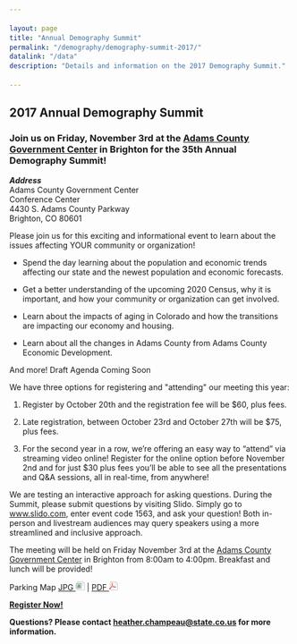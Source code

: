 ```yaml
---

layout: page
title: "Annual Demography Summit"
permalink: "/demography/demography-summit-2017/"
datalink: "/data"
description: "Details and information on the 2017 Demography Summit."

---
```


## 2017 Annual Demography Summit

### Join us on Friday, November 3rd at the [Adams County Government Center](https://www.google.com/maps/place/Adams+County+Government+Center/@39.9237893,-104.8129123,15z/data=!4m5!3m4!1s0x0:0x5d248cfc3b4bfa7b!8m2!3d39.9237893!4d-104.8129123) in Brighton for the 35th Annual Demography Summit!

***Address***<br>
Adams County Government Center<br>
Conference Center<br>
4430 S. Adams County Parkway<br>
Brighton, CO 80601

Please join us for this exciting and informational event to learn about the issues affecting YOUR community or organization!

* Spend the day learning about the population and economic trends affecting our state and the newest population and economic forecasts.

* Get a better understanding of the upcoming 2020 Census, why it is important, and how your community or organization can get involved.

* Learn about the impacts of aging in Colorado and how the transitions are impacting our economy and housing.

* Learn about all the changes in Adams County from Adams County Economic Development.

And more!
Draft Agenda Coming Soon 

We have three options for registering and "attending" our meeting this year:  


1.  Register by October 20th and the registration fee will be $60, plus fees.

2.  Late registration, between October 23rd and October 27th will be $75, plus fees.

3.  For the second year in a row, we’re offering an easy way to “attend” via streaming video online! Register for the online option before November 2nd and for just $30 plus fees you’ll be able to see all the presentations and Q&A sessions, all in real-time, from anywhere!

We are testing an interactive approach for asking questions. During the Summit, please submit questions by visiting Slido. Simply go to www.slido.com, enter event code 1563, and ask your question! Both in-person and livestream audiences may query speakers using a more streamlined and inclusive approach.

The meeting will be held on Friday November 3rd at the [Adams County Government Center](https://www.google.com/maps/place/Adams+County+Government+Center/@39.9237893,-104.8129123,15z/data=!4m5!3m4!1s0x0:0x5d248cfc3b4bfa7b!8m2!3d39.9237893!4d-104.8129123) in Brighton from 8:00am to 4:00pm. Breakfast and lunch will be provided! 

Parking Map [JPG ![image](/images/page_white_picture.png 'download image file')](https://drive.google.com/file/d/0B2FMBVetYCVCMGMtWmtCOVR2UEU/view?usp=sharing) \| [PDF  ![pdf](/images/page_white_acrobat.png 'download pdf file')](https://drive.google.com/open?id=0B2FMBVetYCVCb3dkUC1zWmg4dU0)


[**Register Now!**](https://www.eventbrite.com/e/2017-annual-demography-summit-tickets-38461837391)

**Questions? Please contact [heather.champeau@state.co.us](mailto:heather.champeau@state.co.us) for more information.**
